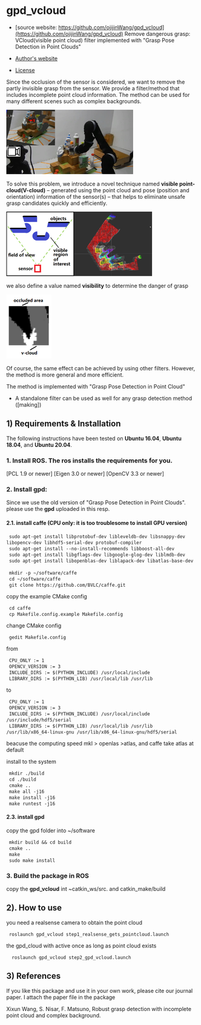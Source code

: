 # gpd_vcloud
* [source website: https://github.com/ojijinWang/gpd_vcloud](https://github.com/ojijinWang/gpd_vcloud)
Remove dangerous grasp: VCloud(visible point cloud) filter implemented with "Grasp Pose Detection in Point Clouds"

* [Author's website](https://www.oit.ac.jp/elc/~matsunolab/index.html)
* [License](making)


Since the occlusion of the sensor is considered, we want to remove the partly invisible grasp from the sensor.
We provide a filter/method that includes incomplete point cloud information.
The method can be used for many different scenes such as complex backgrounds. 

<img src="doc/Fig_exp.png" height=170px/>

To solve this problem, we introduce a novel technique named **visible point-cloud(V-cloud)** – generated using the point cloud and pose (position and orientation) information of the sensor(s) – that helps to eliminate unsafe grasp candidates quickly and efficiently.

<img src="doc/Fig_visible_region_c3.png" height=170px/><img src="doc/Fig_vcloud.png" height=170px/>

we also define a value named **visibility** to determine the danger of grasp

<img src="doc/Fig_light_cloud_3_c.png" height=170px/>

Of course, the same effect can be achieved by using other filters. However, the method is more general and more efficient.

The method is implemented with "Grasp Pose Detection in Point Cloud"
* A standalone filter can be used as well for any grasp detection method ([making])

## 1) Requirements & Installation

The following instructions have been tested on  **Ubuntu 16.04**, **Ubuntu 18.04**, and  **Ubuntu 20.04**.

### 1. Install ROS. The ros installs the requirements for you.
  [PCL 1.9 or newer]
  [Eigen 3.0 or newer]
  [OpenCV 3.3 or newer]

### 2. Install gpd:
   Since we use the old version of "Grasp Pose Detection in Point Clouds". please use the **gpd** uploaded in this resp.

#### 2.1. install caffe (CPU only: it is too troublesome to install GPU version) 
   ```
    sudo apt-get install libprotobuf-dev libleveldb-dev libsnappy-dev libopencv-dev libhdf5-serial-dev protobuf-compiler
    sudo apt-get install --no-install-recommends libboost-all-dev
    sudo apt-get install libgflags-dev libgoogle-glog-dev liblmdb-dev
    sudo apt-get install libopenblas-dev liblapack-dev libatlas-base-dev

    mkdir -p ~/software/caffe
    cd ~/software/caffe
    git clone https://github.com/BVLC/caffe.git
   ```

copy the example CMake config
   ```
    cd caffe
    cp Makefile.config.example Makefile.config
   ```

change CMake config
   ```
    gedit Makefile.config
   ```
from
   ```
    CPU_ONLY := 1
    OPENCV_VERSION := 3
    INCLUDE_DIRS := $(PYTHON_INCLUDE) /usr/local/include
    LIBRARY_DIRS := $(PYTHON_LIB) /usr/local/lib /usr/lib
   ```
to
   ```
    CPU_ONLY := 1
    OPENCV_VERSION := 3
    INCLUDE_DIRS := $(PYTHON_INCLUDE) /usr/local/include /usr/include/hdf5/serial
    LIBRARY_DIRS := $(PYTHON_LIB) /usr/local/lib /usr/lib /usr/lib/x86_64-linux-gnu /usr/lib/x86_64-linux-gnu/hdf5/serial
   ```
beacuse the computing speed mkl > openlas >atlas, and caffe take atlas at default

install to the system
   ```
    mkdir ./build
    cd ./build
    cmake ..
    make all -j16
    make install -j16
    make runtest -j16
   ```


#### 2.3. install gpd
copy the gpd folder into ~/software
   ```
    mkdir build && cd build
    cmake ..
    make
    sudo make install
   ```

### 3. Build the package in ROS
copy the **gpd_vcloud** int ~catkin_ws/src.
and catkin_make/build


## 2). How to use
you need a realsense camera to obtain the point cloud
   ```
    roslaunch gpd_vcloud step1_realsense_gets_pointcloud.launch
   ```
the gpd_cloud with active once as long as point cloud exists
   ```
     roslaunch gpd_vcloud step2_gpd_vcloud.launch
   ```

## 3) References

If you like this package and use it in your own work, please cite our journal
paper. I attach the paper file in the package

Xixun Wang, S. Nisar, F. Matsuno, Robust grasp detection with incomplete point cloud and complex background.
